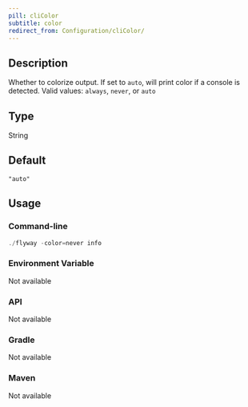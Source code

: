 ```yaml
---
pill: cliColor
subtitle: color
redirect_from: Configuration/cliColor/
---
```


## Description

Whether to colorize output. If set to `auto`, will print color if a console is detected. Valid values: `always`,
`never`, or `auto`

## Type

String

## Default

`"auto"`

## Usage

### Command-line

```powershell
./flyway -color=never info
```

### Environment Variable

Not available

### API

Not available

### Gradle

Not available

### Maven

Not available
